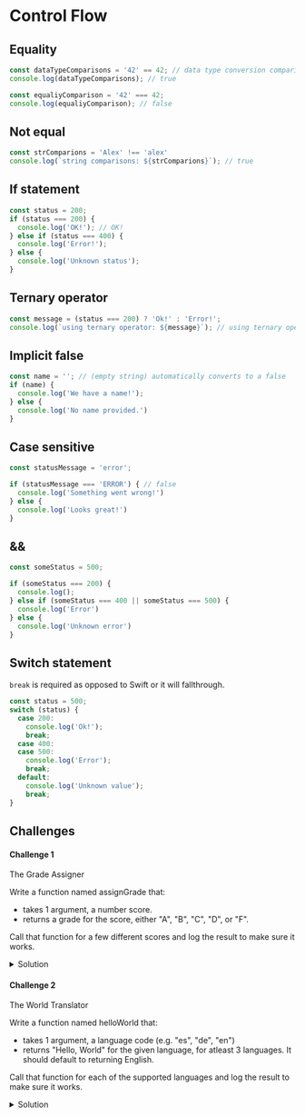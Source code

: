 # Control Flow 

## Equality 

```javascript 
const dataTypeComparisons = '42' == 42; // data type conversion comparisons
console.log(dataTypeComparisons); // true

const equaliyComparison = '42' === 42; 
console.log(equaliyComparison); // false
```

## Not equal 

```javascript 
const strComparions = 'Alex' !== 'alex'
console.log(`string comparisons: ${strComparions}`); // true
```

## If statement 

```javascript 
const status = 200; 
if (status === 200) {
  console.log('OK!'); // OK! 
} else if (status === 400) {
  console.log('Error!'); 
} else {
  console.log('Unknown status'); 
}
```

## Ternary operator 

```javascript 
const message = (status === 200) ? 'Ok!' : 'Error!'; 
console.log(`using ternary operator: ${message}`); // using ternary operator: Ok!
```

## Implicit false 

```javascript 
const name = ''; // (empty string) automatically converts to a false
if (name) {
  console.log('We have a name!'); 
} else {
  console.log('No name provided.')
}
```

## Case sensitive 

```javascript 
const statusMessage = 'error'; 

if (statusMessage === 'ERROR') { // false
  console.log('Something went wrong!')
} else {
  console.log('Looks great!')
}
```

## &&

```javascript 
const someStatus = 500; 

if (someStatus === 200) {
  console.log(); 
} else if (someStatus === 400 || someStatus === 500) {
  console.log('Error')
} else {
  console.log('Unknown error')
}
```

## Switch statement 

`break` is required as opposed to Swift or it will fallthrough. 

```javascript 
const status = 500; 
switch (status) {
  case 200: 
    console.log('Ok!'); 
    break; 
  case 400: 
  case 500: 
    console.log('Error'); 
    break; 
  default: 
    console.log('Unknown value');
    break; 
}
```

## Challenges 

#### Challenge 1 

The Grade Assigner

Write a function named assignGrade that:
  * takes 1 argument, a number score.
  * returns a grade for the score, either "A", "B", "C", "D", or "F".

Call that function for a few different scores and log the result to make sure it works.

<details>
  <summary>Solution</summary> 
  
```javascript 
function assignGrade(score) {
  if (typeof score !== 'number') {
    console.log('Score is an invalid number.'); 
    return '';
  }
  if (score < 0) {
    console.log('Score should be non-negative.'); 
    return ''; 
  }
  switch (true) {
    case (score >= 90):
      return 'A'; 
    case (score >= 80 && score <= 89): 
      return 'B'; 
    case (score >= 70 && score <= 79): 
      return 'C'; 
    case (score >= 60 && score <= 69): 
      return 'D'; 
    default: 
      return 'F'; 
  }
}

console.log(assignGrade(90)); // A 
console.log(assignGrade(89)); // B 
console.log(assignGrade(79)); // C
console.log(assignGrade(69)); // D
console.log(assignGrade(59)); // F
```
  
</details> 

#### Challenge 2 

The World Translator

Write a function named helloWorld that:
  * takes 1 argument, a language code (e.g. "es", "de", "en")
  * returns "Hello, World" for the given language, for atleast 3 languages. It should default to returning English.

Call that function for each of the supported languages and log the result to make sure it works.

<details> 
  <summary>Solution</summary> 
  
```javascript 
function helloWorld(languageCode) {
  if (typeof languageCode !== 'string') {
    console.log('Not a valid string code.'); 
    return;
  }
  const defaultTranslation = 'Hello World';
  languageCode = languageCode.toLowerCase(); 
  switch (languageCode) {
    case 'en':
      return defaultTranslation;
    case 'de': 
      return 'Hallo Welt'; 
    case 'se': 
      return 'Hej världen'; 
    case 'fr': 
      return 'Bonjour le monde'; 
    case 'es':
      return 'Hola Mundo.'; 
    default: 
      return defaultTranslation;
  }
}

console.log(helloWorld('fr')); // Bonjour le monde
console.log(helloWorld('se')); // Hej världen
console.log(helloWorld('ES')); // Hola Mundo 
console.log(helloWorld('alex')); // Hello World
```
  
</details> 

